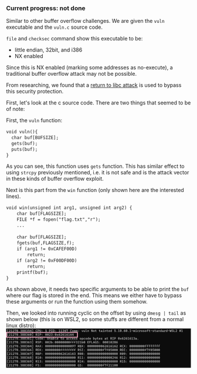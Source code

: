 ### Current progress: not done

Similar to other buffer overflow challenges. We are given the `vuln` executable and the `vuln.c` source code.

`file` and `checksec` command show this executable to be:
- little endian, 32bit, and i386
- NX enabled

Since this is NX enabled (marking some addresses as no-execute), a traditional buffer overflow attack may not be possible.

From researching, we found that a [return to libc attack](https://0x10f8.wordpress.com/2019/05/21/subverting-nx-bit-with-return-to-libc/) is used to bypass this security protection.

First, let's look at the c source code. There are two things that seemed to be of note:

First, the `vuln` function:
```
void vuln(){
  char buf[BUFSIZE];
  gets(buf);
  puts(buf);
}
```
As you can see, this function uses `gets` function. 
This has similar effect to using `strcpy` previously mentioned, 
i.e. it is not safe and is the attack vector in these kinds of buffer overflow exploit.


Next is this part from the `win` function (only shown here are the interested lines).
```
void win(unsigned int arg1, unsigned int arg2) {
    char buf[FLAGSIZE];
    FILE *f = fopen("flag.txt","r");
    ...

    char buf[FLAGSIZE];
    fgets(buf,FLAGSIZE,f);
    if (arg1 != 0xCAFEF00D)
        return;
    if (arg2 != 0xF00DF00D)
        return;
    printf(buf);
}
```
As shown above, it needs two specific arguments to be able to print the `buf` where our flag is stored in the end.
This means we either have to bypass these arguments or run the function using them somehow.


Then, we looked into running cyclic on the offset by using `dmesg | tail` as shown below (this is on WSL2, so some stuffs are different from a normal linux distro):
![cyclic_offset](cyclic_offset.jpg)

